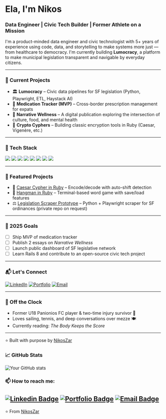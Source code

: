 # Ela, I'm Nikos

### Data Engineer | Civic Tech Builder | Former Athlete on a Mission

I'm a product-minded data engineer and civic technologist with 5+ years of experience using code, data, and storytelling to make systems more just — from healthcare to democracy. I'm currently building **Lumocracy**, a platform to make municipal legislation transparent and navigable by everyday citizens.

---

### 🚀 Current Projects
- 🏛 **Lumocracy** – Civic data pipelines for SF legislation (Python, Playwright, ETL, Haystack AI)
- 💊 **Medication Tracker (MVP)** – Cross-border prescription management for expats
- 🧠 **Narrative Wellness** – A digital publication exploring the intersection of culture, food, and mental health
- 🔐 **Crypto Cyphers** – Building classic encryption tools in Ruby (Caesar, Vigenère, etc.)

---

### 🧰 Tech Stack
![](https://img.shields.io/badge/Python-informational?style=flat&logo=python&logoColor=white&color=2bbc8a)
![](https://img.shields.io/badge/SQL-informational?style=flat&logo=postgresql&logoColor=white&color=2bbc8a)
![](https://img.shields.io/badge/dbt-informational?style=flat&logo=dbt&logoColor=white&color=2bbc8a)
![](https://img.shields.io/badge/Playwright-informational?style=flat&logo=microsoft&logoColor=white&color=2bbc8a)
![](https://img.shields.io/badge/Ruby-informational?style=flat&logo=ruby&logoColor=white&color=2bbc8a)
![](https://img.shields.io/badge/JavaScript-informational?style=flat&logo=javascript&logoColor=white&color=2bbc8a)
![](https://img.shields.io/badge/Postgres-informational?style=flat&logo=postgresql&logoColor=white&color=2bbc8a)
![](https://img.shields.io/badge/Git-informational?style=flat&logo=git&logoColor=white&color=2bbc8a)

---

### 🌟 Featured Projects
- 🔐 [Caesar Cypher in Ruby](https://github.com/NikosZar/Caesar-Cypher) – Encode/decode with auto-shift detection
- 🧠 [Hangman in Ruby](https://github.com/NikosZar/hangman) – Terminal-based word game with save/load features
- ⚖️ [Legislation Scraper Prototype](https://github.com/NikosZar) – Python + Playwright scraper for SF ordinances (private repo on request)

---

### 🧭 2025 Goals
- [ ] Ship MVP of medication tracker
- [ ] Publish 2 essays on *Narrative Wellness*
- [ ] Launch public dashboard of SF legislative network
- [ ] Learn Rails 8 and contribute to an open-source civic tech project

---

### 📬 Let's Connect
[![LinkedIn](https://img.shields.io/badge/-LinkedIn-blue?style=flat-square&logo=linkedin&logoColor=white&link=https://www.linkedin.com/in/nikoszarikos/)](https://www.linkedin.com/in/nikoszarikos/)
[![Portfolio](https://img.shields.io/badge/-Portfolio-orange?style=flat-square&logo=html5&logoColor=white&link=https://your-portfolio.com)](https://your-portfolio.com)
[![Email](https://img.shields.io/badge/-Email-c14438?style=flat-square&logo=gmail&logoColor=white)](mailto:zarikos.nikos@gmail.com)

---

### 🎾 Off the Clock
- Former U18 Panionios FC player & two-time injury survivor 🦿
- Loves sailing, tennis, and deep conversations over mezze 🍽
- Currently reading: *The Body Keeps the Score*

---

⭐️ Built with purpose by [NikosZar](https://github.com/NikosZar)

### 📈 GitHub Stats
![Your GitHub stats](https://github-readme-stats.vercel.app/api?username=NikosZar&show_icons=true&theme=radical)

### 📫 How to reach me:
[![Linkedin Badge](https://img.shields.io/badge/-LinkedIn-blue?style=flat-square&logo=Linkedin&logoColor=white&link=https://www.linkedin.com/in/nikoszarikos/)](https://www.linkedin.com/in/nikoszarikos/)
[![Portfolio Badge](https://img.shields.io/badge/-Portfolio-orange?style=flat-square&logo=html5&logoColor=white&link=https://your-portfolio.com)](https://your-portfolio.com)
[![Email Badge](https://img.shields.io/badge/-Email-c14438?style=flat-square&logo=Gmail&logoColor=white&link=mailto:your@email.com)](mailto:zarikos.nikos@email.com)
---
⭐️ From [NikosZar](https://github.com/NikosZar)
